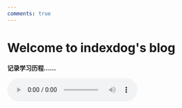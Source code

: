 ```yaml
---
comments: true
---
```


# Welcome to indexdog's blog

**记录学习历程......**


<audio controls>
  <source src="//music.163.com/outchain/player?type=2&id=393697&auto=1&height=66" type="audio/mpeg">
  您的浏览器不支持音频元素。
</audio>
